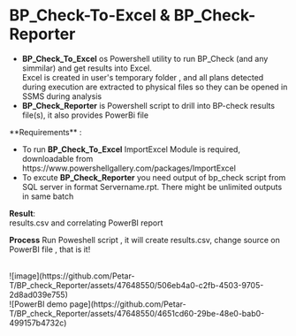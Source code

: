 # BP_Check-To-Excel & BP_Check-Reporter
<ul>
  <li><B>BP_Check_To_Excel</B> os Powershell utility to run BP_Check (and any simmilar) and get results into Excel. <BR>Excel is created in user's temporary folder , and all plans detected during execution are extracted to physical files so they can be opened in SSMS during analysis </li>
  <li><B>BP_Check_Reporter</B> is Powershell script to drill into BP-check results file(s), it also provides PowerBi file  </li>
</ul> 
**Requirements** :
<ul>
  <li>To run <B>BP_Check_To_Excel</B>  ImportExcel Module is required, downloadable from https://www.powershellgallery.com/packages/ImportExcel   </li>
  <li> To excute <B>BP_Check_Reporter</B> you need output of bp_check script from SQL server in format Servername.rpt. There might be unlimited outputs in same batch   </li>
</ul>

**Result</B>**: <BR>results.csv and correlating PowerBI report  <BR>

**Process** 
Run Poweshell script , it will create results.csv, change source on PowerBI file , that is it!

<BR>
![image](https://github.com/Petar-T/BP_check_Reporter/assets/47648550/506eb4a0-c2fb-4503-9705-2d8ad039e755)
<BR>
![PowerBI demo page](https://github.com/Petar-T/BP_check_Reporter/assets/47648550/4651cd60-29be-48e0-bab0-499157b4732c)
